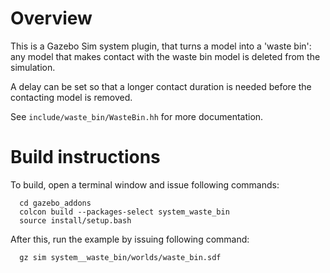 # Overview

This is a Gazebo Sim system plugin, that turns a model into a 'waste bin':
any model that makes contact with the waste bin model is deleted from the simulation.

A delay can be set so that a longer contact duration is needed before the contacting
model is removed.

See `include/waste_bin/WasteBin.hh` for more documentation.


# Build instructions

To build, open a terminal window and issue following commands:

```
  cd gazebo_addons
  colcon build --packages-select system_waste_bin
  source install/setup.bash
```

After this, run the example by issuing following command:

```
  gz sim system__waste_bin/worlds/waste_bin.sdf
```



